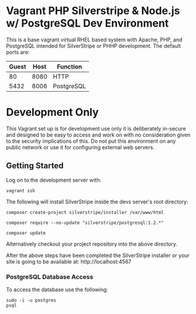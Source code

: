 # Vagrant PHP Silverstripe & Node.js w/ PostgreSQL Dev Environment

This is a base vagrant virtual RHEL based system with Apache, PHP, and PostgreSQL intended for SilverStripe or PHHP development.
The default ports are:

| Guest | Host | Function                         |
|-------|------|----------------------------------|
| 80    | 8080 | HTTP                             |
| 5432  | 8006 | PostgreSQL                       |

Development Only
===
This Vagrant set up is for development use only it is deliberately in-secure and designed to be easy to access and work on with no consideration given to the security implications of this. Do not put this environment on any public network or use it for configuring external web servers.

## Getting Started

Log on to the development server with:

`vagrant ssh`

The following will install SilverStripe inside the devs server's root directory:

```
composer create-project silverstripe/installer /var/www/html

composer require --no-update "silverstripe/postgresql:1.2.*"

composer update
```

Alternatively checkout your project repository into the above directory.

After the above steps have been completed the SilverStripe installer or your site is going to be available at: http://localhost:4567

### PostgreSQL Database Access

To access the database use the following:

```
sudo -i -u postgres
psql
```

